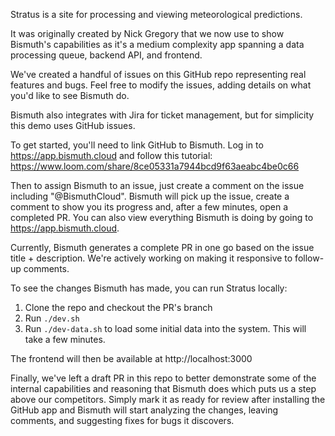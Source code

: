 Stratus is a site for processing and viewing meteorological predictions.

It was originally created by Nick Gregory that we now use to show Bismuth's capabilities as it's a medium complexity app
spanning a data processing queue, backend API, and frontend.

We've created a handful of issues on this GitHub repo representing real features and bugs.
Feel free to modify the issues, adding details on what you'd like to see Bismuth do.

Bismuth also integrates with Jira for ticket management, but for simplicity this demo uses GitHub issues.

To get started, you'll need to link GitHub to Bismuth.
Log in to https://app.bismuth.cloud and follow this tutorial: https://www.loom.com/share/8ce05331a7944bcd9f63aeabc4be0c66

Then to assign Bismuth to an issue, just create a comment on the issue including "@BismuthCloud".
Bismuth will pick up the issue, create a comment to show you its progress and, after a few minutes, open a completed PR.
You can also view everything Bismuth is doing by going to https://app.bismuth.cloud.

Currently, Bismuth generates a complete PR in one go based on the issue title + description.
We're actively working on making it responsive to follow-up comments.

To see the changes Bismuth has made, you can run Stratus locally:

1. Clone the repo and checkout the PR's branch
1. Run `./dev.sh`
1. Run `./dev-data.sh` to load some initial data into the system. This will take a few minutes.

The frontend will then be available at http://localhost:3000

Finally, we've left a draft PR in this repo to better demonstrate some of the internal capabilities and reasoning that Bismuth does which puts us a step above our competitors.
Simply mark it as ready for review after installing the GitHub app and Bismuth will start analyzing the changes, leaving comments, and suggesting fixes for bugs it discovers.
